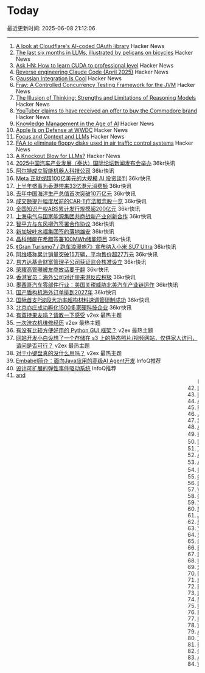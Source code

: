 # Today

最近更新时间: 2025-06-08 21:12:06

--- 
1. [A look at Cloudflare's AI-coded OAuth library](https://neilmadden.blog/2025/06/06/a-look-at-cloudflares-ai-coded-oauth-library/) Hacker News
2. [The last six months in LLMs, illustrated by pelicans on bicycles](https://simonwillison.net/2025/Jun/6/six-months-in-llms/) Hacker News
3. [Ask HN: How to learn CUDA to professional level](https://news.ycombinator.com/item?id=44216123) Hacker News
4. [Reverse engineering Claude Code (April 2025)](https://kirshatrov.com/posts/claude-code-internals) Hacker News
5. [Gaussian Integration Is Cool](https://rohangautam.github.io/blog/chebyshev_gauss/) Hacker News
6. [Fray: A Controlled Concurrency Testing Framework for the JVM](https://github.com/cmu-pasta/fray) Hacker News
7. [The Illusion of Thinking: Strengths and Limitations of Reasoning Models](https://machinelearning.apple.com/research/illusion-of-thinking) Hacker News
8. [YouTuber claims to have received an offer to buy the Commodore brand](https://www.amiga-news.de/en/news/AN-2025-06-00029-EN.html) Hacker News
9. [Knowledge Management in the Age of AI](https://ericgardner.info/notes/knowledge-management-june-2025) Hacker News
10. [Apple Is on Defense at WWDC](https://www.theverge.com/apple/681739/wwdc-2025-epic-trial-apple-intelligence) Hacker News
11. [Focus and Context and LLMs](https://taras.glek.net/posts/focus-and-context-and-llms/) Hacker News
12. [FAA to eliminate floppy disks used in air traffic control systems](https://www.tomshardware.com/pc-components/storage/the-faa-seeks-to-eliminate-floppy-disk-usage-in-air-traffic-control-systems) Hacker News
13. [A Knockout Blow for LLMs?](https://garymarcus.substack.com/p/a-knockout-blow-for-llms) Hacker News
14. [2025中国汽车产业发展（泰达）国际论坛新闻发布会举办](https://www.36kr.com/newsflashes/3327484494129666) 36kr快讯
15. [阿尔特成立智能机器人科技公司](https://www.36kr.com/newsflashes/3327482441525506) 36kr快讯
16. [Meta 正就或超100亿美元的大规模 AI 投资谈判](https://www.36kr.com/newsflashes/3327470647748870) 36kr快讯
17. [上半年盛事为香港带来33亿港元消费额](https://www.36kr.com/newsflashes/3327386440657417) 36kr快讯
18. [去年中国海洋生产总值首次突破10万亿元](https://www.36kr.com/newsflashes/3327385537063432) 36kr快讯
19. [成交额提升幅度居前的CAR-T疗法概念股一览](https://www.36kr.com/newsflashes/3327384759527683) 36kr快讯
20. [全国知识产权ABS累计发行规模超200亿元](https://www.36kr.com/newsflashes/3327383887178248) 36kr快讯
21. [上海电气与国家能源集团共商战新产业创新合作](https://www.36kr.com/newsflashes/3327347370699264) 36kr快讯
22. [智平方与东风柳汽签署合作协议](https://www.36kr.com/newsflashes/3327311344839173) 36kr快讯
23. [新加坡叶水福集团签约落地雄安](https://www.36kr.com/newsflashes/3327310598121732) 36kr快讯
24. [晶科储能在希腊签署100MWh储能项目](https://www.36kr.com/newsflashes/3327284750658054) 36kr快讯
25. [《Gran Turismo7 / 跑车浪漫旅7》宣布纳入小米 SU7 Ultra](https://www.36kr.com/newsflashes/3327265829644548) 36kr快讯
26. [阿维塔称累计销量突破15万辆，平均售价超27万元](https://www.36kr.com/newsflashes/3327252848404993) 36kr快讯
27. [易方达基金财富管理子公司获证监会核准设立](https://www.36kr.com/newsflashes/3327233547249923) 36kr快讯
28. [荣耀高管曝被友商放话要干翻](https://www.36kr.com/newsflashes/3327232385231112) 36kr快讯
29. [香港官员：海外公司对迁册来港反应积极](https://www.36kr.com/newsflashes/3327231332870405) 36kr快讯
30. [墨西哥汽车零部件行业：美国关税威胁北美汽车产业链运作](https://www.36kr.com/newsflashes/3327230717143297) 36kr快讯
31. [国产盾构机海外订单排到2027年](https://www.36kr.com/newsflashes/3327229786286341) 36kr快讯
32. [国际首支P波段大功率超构材料速调管研制成功](https://www.36kr.com/newsflashes/3327229111822601) 36kr快讯
33. [北京亦庄成功孵化1500多家硬科技企业](https://www.36kr.com/newsflashes/3327200503343368) 36kr快讯
34. [有双持果友吗？请教一下感受](https://www.v2ex.com/t/1137157) v2ex 最热主题
35. [一次洗衣机维修经历](https://www.v2ex.com/t/1137147) v2ex 最热主题
36. [有没有比较方便好用的 Python GUI 框架？](https://www.v2ex.com/t/1137123) v2ex 最热主题
37. [网站开发小白设想了一个存储在 s3 上的静态照片/视频网站，仅供家人访问，请问是否可行？](https://www.v2ex.com/t/1137115) v2ex 最热主题
38. [对于小键盘真的没什么用吗？](https://www.v2ex.com/t/1137109) v2ex 最热主题
39. [Embabel简介：面向Java应用的高级AI Agent开发](https://www.infoq.cn/article/Cc0fP5AEAJMpe7G5jxcu) InfoQ推荐
40. [设计可扩展的弹性事件驱动系统](https://www.infoq.cn/article/fbKugCt382Noyah2KLcr) InfoQ推荐
41. [<Blink> and <Marquee> (2020)](https://danq.me/2020/11/11/blink-and-marquee/) Hacker News
42. [Louis Rossmann: We've started a foundation to bring back ownership [video]](https://www.youtube.com/watch?v=WBG6Vw3nxZs) Hacker News
43. [Installing Microsoft Windows 98 in DOSBox-X](https://dosbox-x.com/wiki/Guide%3AInstalling-Windows-98#_windows_editions_this_guide_applies_to) Hacker News
44. [Ask HN: Does anyone know of a general news site akin to Hacker News?](https://news.ycombinator.com/item?id=44214410) Hacker News
45. [Reinforcement Learning to Train Large Language Models to Explain Human Decisions](https://arxiv.org/abs/2505.11614) Hacker News
46. [Joining Apple Computer (2018)](https://www.folklore.org/Joining_Apple_Computer.html) Hacker News
47. [Should I Use a Carousel? (2013)](https://shouldiuseacarousel.com/) Hacker News
48. [An innovative superfamily of fonts for code (2023)](https://monaspace.githubnext.com/) Hacker News
49. [微软将对人工智能模型的“安全性”进行排名](https://www.36kr.com/newsflashes/3327110608087558) 36kr快讯
50. [国产具身大模型首次获得汽车制造全场景验证](https://www.36kr.com/newsflashes/3327108908427781) 36kr快讯
51. [The US is turning into a mass techno-surveillance state](https://english.elpais.com/usa/2025-06-05/how-the-us-is-turning-into-a-mass-techno-surveillance-state.html) Hacker News
52. [An innovative superfamily of fonts for code](https://monaspace.githubnext.com/) Hacker News
53. [Azure AI Search推出智能会话AI的代理式检索](https://www.infoq.cn/article/gede83jNiZ7Qi59GkD0G) InfoQ推荐
54. [如何培养成为首席工程师的技能](https://www.infoq.cn/article/3DmjhPcG2KgAowupxIh9) InfoQ推荐
55. [Coventry Very Light Rail](https://www.coventry.gov.uk/coventry-light-rail) Hacker News
56. [Don't Panic, but Douglas Adams Predicted a Lot of This](https://krisstgabriel.substack.com/p/dont-panic-but-douglas-adams-predicted) Hacker News
57. [Why Understanding Software Cycle Time Is Messy, Not Magic](https://arxiv.org/abs/2503.05040) Hacker News
58. [Convert photos to Atkinson dithering](https://gazs.github.io/canvas-atkinson-dither/) Hacker News
59. [You need much less memory than time](https://blog.computationalcomplexity.org/2025/02/you-need-much-less-memory-than-time.html) Hacker News
60. [Math Symbol Frequencies](https://leancrew.com/all-this/2025/06/math-symbol-frequencies/) Hacker News
61. [Joining Apple Computer](https://www.folklore.org/Joining_Apple_Computer.html) Hacker News
62. [Field Notes from Shipping Real Code with Claude](https://diwank.space/field-notes-from-shipping-real-code-with-claude) Hacker News
63. [You Need Much Less Memory Than Time](https://blog.computationalcomplexity.org/2025/02/you-need-much-less-memory-than-time.html) Hacker News
64. [Stop Vibe Coding. Start Cyborg Coding](https://chaserabenn.medium.com/stop-vibe-coding-start-cyborg-coding-640f3e16c83e) Hacker News
65. [Convert Photos to Atkinson Dithering](https://gazs.github.io/canvas-atkinson-dither/) Hacker News
66. [Bill Atkinson has died](https://daringfireball.net/linked/2025/06/07/bill-atkinson-rip) Hacker News
67. [BorgBackup 2 has no server-side append-only anymore](https://github.com/borgbackup/borg/pull/8798) Hacker News
68. [Updates to Advanced Voice Mode for paid users](https://help.openai.com/en/articles/6825453-chatgpt-release-notes) Hacker News
69. [Self-Host and Tech Independence: The Joy of Building Your Own](https://www.ssp.sh/blog/self-host-self-independence/) Hacker News
70. [Discovering a JDK Race Condition, and Debugging It in 30 Minutes with Fray](https://aoli.al/blogs/jdk-bug/) Hacker News
71. [Hollywood Is Already Using AI (and Hiding It)](https://www.vulture.com/article/generative-ai-hollywood-movies-tv.html) Hacker News
72. [PyOpticL – Code-to-CAD optical system engineering](https://github.com/UMassIonTrappers/PyOpticL) Hacker News
73. [Log-Linear Attention](https://arxiv.org/abs/2506.04761) Hacker News
74. [My experiment living in a tent in Hong Kong's jungle](https://corentin.trebaol.com/Blog/8.+The+Homelessness+Experiment) Hacker News
75. [I'm Wirecutter's water-quality expert. I don't filter my water](https://www.nytimes.com/wirecutter/reviews/know-your-water-quality/) Hacker News
76. [Bill Atkinson has died](https://m.facebook.com/story.php?story_fbid=10238073579963378&id=1378467145) Hacker News
77. [I'm Wirecutter's Water-Quality Expert. I Don't Filter My Water](https://www.nytimes.com/wirecutter/reviews/know-your-water-quality/) Hacker News
78. [Washington Post's Privacy Tip: Stop Using Chrome, Delete Meta Apps (and Yandex)](https://tech.slashdot.org/story/25/06/07/035249/washington-posts-privacy-tip-stop-using-chrome-delete-metas-apps-and-yandex) Hacker News
79. [A Homelessness Experiment](https://corentin.trebaol.com/Blog/8.+The+Homelessness+Experiment) Hacker News
80. [The Homelessness Experiment – or how to AI-proof your life](https://corentin.trebaol.com/Blog/8.+The+Homelessness+Experiment) Hacker News
81. [Bill Atkinson has passed away](https://m.facebook.com/story.php?story_fbid=10238073579963378&id=1378467145) Hacker News
82. [OneText (YC W23) Is Hiring a DevOps/DBA Lead Engineer](https://jobs.ashbyhq.com/one-text/b95952a2-9bc2-4c3a-9da1-3dcc157b4a27) Hacker News
83. [After Pornhub left France, this VPN saw a 1,000% surge in signups in 30 minutes](https://mashable.com/article/proton-vpn-pornhub-france) Hacker News
84. [Why Pandas feels clunky when coming from R (2024)](https://www.sumsar.net/blog/pandas-feels-clunky-when-coming-from-r/) Hacker News
